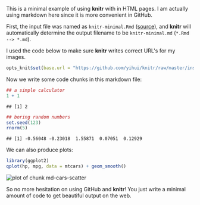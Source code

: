 
This is a minimal example of using **knitr** with in HTML pages. I am actually
using markdown here since it is more convenient in GitHub.

First, the input file was named as `knitr-minimal.Rmd`
([source](https://github.com/yihui/knitr/blob/master/inst/examples/knitr-minimal.Rmd)),
and **knitr** will automatically determine the output filename to be
`knitr-minimal.md` (`*.Rmd --> *.md`).

I used the code below to make sure **knitr** writes correct URL's for my images.



```r
opts_knit$set(base.url = "https://github.com/yihui/knitr/raw/master/inst/examples/")
```




Now we write some code chunks in this markdown file:



```r
## a simple calculator
1 + 1
```



```
## [1] 2
```



```r
## boring random numbers
set.seed(123)
rnorm(5)
```



```
## [1] -0.56048 -0.23018  1.55871  0.07051  0.12929
```




We can also produce plots:



```r
library(ggplot2)
qplot(hp, mpg, data = mtcars) + geom_smooth()
```

![plot of chunk md-cars-scatter](https://github.com/yihui/knitr/raw/master/inst/examples/figure/md-cars-scatter.png) 


So no more hesitation on using GitHub and **knitr**! You just write a minimal
amount of code to get beautiful output on the web.

